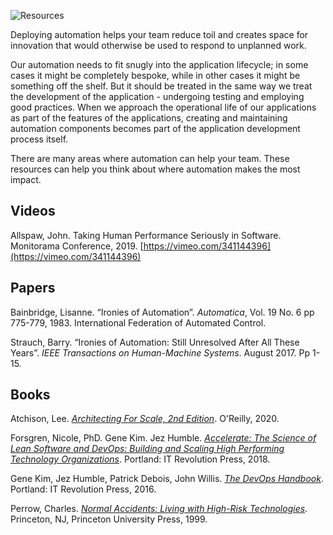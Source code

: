 
![Resources](/assets/images/headers/AR_Resources.png)

Deploying automation helps your team reduce toil and creates space for innovation that would otherwise be used to respond to unplanned work.

Our automation needs to fit snugly into the application lifecycle; in some cases it might be completely bespoke, while in other cases it might be something off the shelf. But it should be treated in the same way we treat the development of the application - undergoing testing and employing good practices. When we approach the operational life of our applications as part of the features of the applications, creating and maintaining automation components becomes part of the application development process itself.

There are many areas where automation can help your team. These resources can help you think about where automation makes the most impact.

## Videos
Allspaw, John. Taking Human Performance Seriously in Software. Monitorama Conference, 2019. [https://vimeo.com/341144396](https://vimeo.com/341144396)


## Papers
Bainbridge, Lisanne. “Ironies of Automation”. *Automatica*, Vol. 19 No. 6 pp 775-779, 1983. International Federation of Automated Control.


Strauch, Barry. “Ironies of Automation: Still Unresolved After All These Years”. *IEEE Transactions on Human-Machine Systems*. August 2017. Pp 1-15.

## Books

Atchison, Lee. [_Architecting For Scale, 2nd Edition_](https://www.oreilly.com/library/view/architecting-for-scale/9781492057161/). O'Reilly, 2020.

Forsgren, Nicole, PhD. Gene Kim. Jez Humble. [_Accelerate: The Science of Lean Software and DevOps: Building and Scaling High Performing Technology Organizations_](https://itrevolution.com/book/accelerate/). Portland: IT Revolution Press, 2018.

Gene Kim, Jez Humble, Patrick Debois, John Willis. [_The DevOps Handbook_](https://itrevolution.com/book/the-devops-handbook/). Portland: IT Revolution Press, 2016.

Perrow, Charles. [_Normal Accidents: Living with High-Risk Technologies_](https://press.princeton.edu/books/paperback/9780691004129/normal-accidents). Princeton, NJ, Princeton University Press, 1999.
